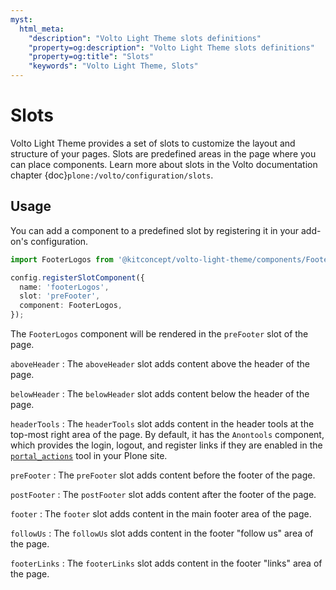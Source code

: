 ```yaml
---
myst:
  html_meta:
    "description": "Volto Light Theme slots definitions"
    "property=og:description": "Volto Light Theme slots definitions"
    "property=og:title": "Slots"
    "keywords": "Volto Light Theme, Slots"
---
```


# Slots

Volto Light Theme provides a set of slots to customize the layout and structure of your pages.
Slots are predefined areas in the page where you can place components.
Learn more about slots in the Volto documentation chapter {doc}`plone:/volto/configuration/slots`.

## Usage

You can add a component to a predefined slot by registering it in your add-on's configuration.

```ts
import FooterLogos from '@kitconcept/volto-light-theme/components/Footer/slots/FooterLogos';

config.registerSlotComponent({
  name: 'footerLogos',
  slot: 'preFooter',
  component: FooterLogos,
});
```

The `FooterLogos` component will be rendered in the `preFooter` slot of the page.

`aboveHeader`
:   The `aboveHeader` slot adds content above the header of the page.

`belowHeader`
:   The `belowHeader` slot adds content below the header of the page.

`headerTools`
:   The `headerTools` slot adds content in the header tools at the top-most right area of the page.
    By default, it has the `Anontools` component, which provides the login, logout, and register links if they are enabled in the [`portal_actions`](https://6.docs.plone.org/backend/portal-actions.html) tool in your Plone site.

`preFooter`
:   The `preFooter` slot adds content before the footer of the page.

`postFooter`
:   The `postFooter` slot adds content after the footer of the page.

`footer`
:   The `footer` slot adds content in the main footer area of the page.

`followUs`
:   The `followUs` slot adds content in the footer "follow us" area of the page.

`footerLinks`
:   The `footerLinks` slot adds content in the footer "links" area of the page.
